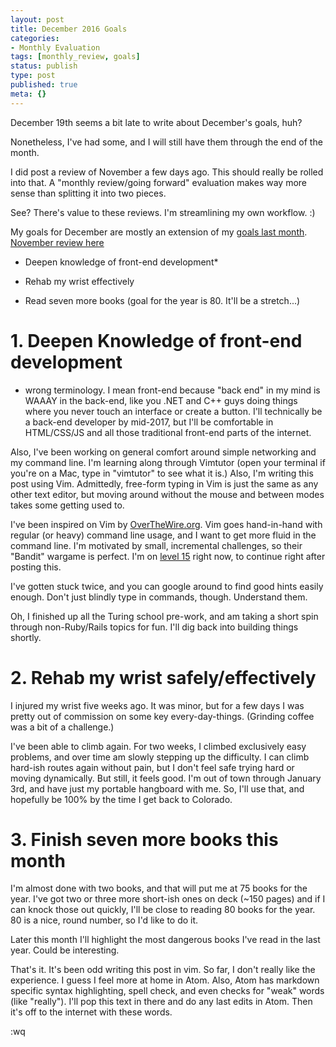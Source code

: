 ```yaml
---
layout: post
title: December 2016 Goals
categories:
- Monthly Evaluation
tags: [monthly_review, goals]
status: publish
type: post
published: true
meta: {}
---
```




December 19th seems a bit late to write about December's goals, huh?



Nonetheless, I've had some, and I will still have them through the end of the month.



I 
did post a review of November a few days ago. This should really be rolled into that. A "monthly review/going forward" evaluation makes way more sense than splitting it into two pieces.



See? There's value to these reviews. I'm streamlining my own workflow. :)



My goals for December are 
mostly an extension of my 
[goals last month](https://josh.works/blog/f23wrr3boior18oo14ih6v2lo0suz6). 
[November review here](https://josh.works/blog/november-2016-review)


* Deepen knowledge of front-end development*


* Rehab my wrist effectively


* Read seven more books (goal for the year is 80. It'll be a stretch...)

# 1. Deepen Knowledge of front-end development



* wrong terminology. I mean front-end because "back end" in my mind is WAAAY in the back-end, like you .NET and C++ guys doing things where you never touch an interface or create a button. I'll technically be a back-end developer by mid-2017, but I'll be comfortable in HTML/CSS/JS and all those traditional front-end parts of the internet.



Also, I've been working on general comfort around simple networking 
and my command line. I'm learning along through Vimtutor (open your terminal if you're on a Mac, type in "vimtutor" to see what it is.) Also, I'm writing this post using Vim. Admittedly, free-form typing in Vim is just the same as any other text editor, but moving around without the mouse and between modes takes some getting used to.



I've been inspired on Vim by 
[OverTheWire.org](http://overthewire.org/wargames/bandit/). Vim goes hand-in-hand with regular (or heavy) command line usage, and I want to get more fluid in the command line. I'm motivated by small, incremental challenges, so their "Bandit" wargame is perfect. I'm on 
[level 15](http://overthewire.org/wargames/bandit/bandit16.html) right now, to continue right after posting this.



I've gotten stuck twice, and you can google around to find good hints easily enough. Don't just blindly type in commands, though. Understand them.



Oh, I finished up all the Turing school pre-work, and am taking a short spin through non-Ruby/Rails topics for fun. I'll dig back into building things shortly.


# 2. Rehab my wrist safely/effectively



I injured my wrist five weeks ago. It was minor, but for a few days I was pretty out of commission on some key every-day-things. (Grinding coffee was a bit of a challenge.)



I've been able to climb again. For two weeks, I climbed exclusively easy problems, and over time am slowly stepping up the difficulty. I can climb hard-ish routes again without pain, but I don't feel safe trying hard or moving dynamically. But still, it feels good. I'm out of town through January 3rd, and have just my portable hangboard with me. So, I'll use that, and hopefully be 100% by the time I get back to Colorado.


# 3. Finish seven more books this month



I'm almost done with two books, and that will put me at 75 books for the year. I've got two or three more short-ish ones on deck (~150 pages) and if I can knock those out quickly, I'll be close to reading 80 books for the year. 80 is a nice, round number, so I'd like to do it.



Later this month I'll highlight the most dangerous books I've read in the last year. Could be interesting.



That's it. It's been odd writing this post in vim. So far, I don't really like the experience. I guess I feel more at home in Atom. Also, Atom has markdown specific syntax highlighting, spell check, and even checks for "weak" words (like "really"). I'll pop this text in there and do any last edits in Atom. Then it's off to the internet with these words.



:wq
